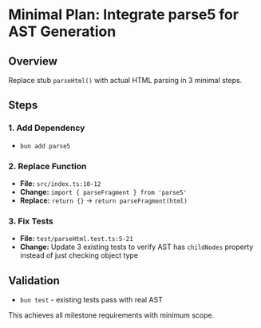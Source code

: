 # Minimal Plan: Integrate parse5 for AST Generation

## Overview
Replace stub `parseHtml()` with actual HTML parsing in 3 minimal steps.

## Steps

### 1. Add Dependency
- `bun add parse5`

### 2. Replace Function  
- **File:** `src/index.ts:10-12`
- **Change:** `import { parseFragment } from 'parse5'`
- **Replace:** `return {}` → `return parseFragment(html)`

### 3. Fix Tests
- **File:** `test/parseHtml.test.ts:5-21` 
- **Change:** Update 3 existing tests to verify AST has `childNodes` property instead of just checking object type

## Validation
- `bun test` - existing tests pass with real AST

This achieves all milestone requirements with minimum scope.